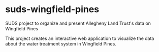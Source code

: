 # suds-wingfield-pines
SUDS project to organize and present Allegheny Land Trust's data on Wingfield Pines

This project creates an interactive web application to visualize the data about the water treatment system in Wingfield Pines.
